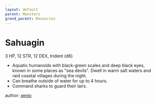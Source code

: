 ```yaml
---
layout: default
parent: Monsters
grand_parent: Resources
---
```


# Sahuagin
3 HP, 12 STR, 12 DEX, trident (d6)
-   Aquatic humanoids with black-green scales and deep black eyes, known
    in some places as "sea devils". Dwell in warm salt waters and raid
    coastal villages during the night.
-   Can breathe outside of water for up to 4 hours.
-   Command sharks to guard their lairs.

author: [xenio](https://xenioinabottle.blogspot.com)
